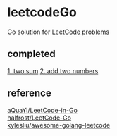 # leetcodeGo
Go solution for [LeetCode problems](https://leetcode.com/problemset/all/) 

## completed
[1. two sum](1.two_sum)
[2. add two numbers](2.add_two_numbers)

## reference
[aQuaYi/LeetCode-in-Go](https://github.com/aQuaYi/LeetCode-in-Go)<br>
[halfrost/LeetCode-Go](https://github.com/halfrost/LeetCode-Go)<br>
[kylesliu/awesome-golang-leetcode](https://github.com/kylesliu/awesome-golang-leetcode)<br>
